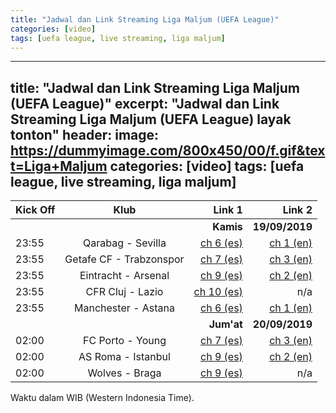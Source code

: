 ```yaml
---
title: "Jadwal dan Link Streaming Liga Maljum (UEFA League)"
categories: [video]
tags: [uefa league, live streaming, liga maljum]
---
```

---
title: "Jadwal dan Link Streaming Liga Maljum (UEFA League)"
excerpt: "Jadwal dan Link Streaming Liga Maljum (UEFA League) layak tonton"
header:
 image: https://dummyimage.com/800x450/00/f.gif&text=Liga+Maljum
categories: [video]
tags: [uefa league, live streaming, liga maljum]
---
|Kick Off|Klub|Link 1|Link 2|
|---|:---:|---:|---:|
|||**Kamis**|**19/09/2019**|
|23:55|Qarabag - Sevilla|[ch 6 (es)](/channel-6)|[ch 1 (en)](/channel-1)|
|23:55|Getafe CF - Trabzonspor|[ch 7 (es)](/channel-7)|[ch 3 (en)](/channel-3)|
|23:55|Eintracht - Arsenal|[ch 9 (es)](/channel-9)|[ch 2 (en)](/channel-2)|
|23:55|CFR Cluj - Lazio|[ch 10 (es)](/channel-10)|n/a|
|23:55|Manchester - Astana|[ch 6 (es)](/channel-6)|[ch 1 (en)](/channel-1)|
|||**Jum'at**|**20/09/2019**|
|02:00|FC Porto - Young|[ch 7 (es)](/channel-7)|[ch 3 (en)](/channel-3)|
|02:00|AS Roma - Istanbul|[ch 9 (es)](/channel-9)|[ch 2 (en)](/channel-2)|
|02:00|Wolves - Braga|[ch 9 (es)](/channel-9)|n/a|

Waktu dalam WIB (Western Indonesia Time).
